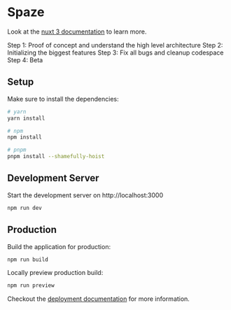 # Spaze

Look at the [nuxt 3 documentation](https://v3.nuxtjs.org) to learn more.

Step 1: Proof of concept and understand the high level architecture
Step 2: Initializing the biggest features
Step 3: Fix all bugs and cleanup codespace
Step 4: Beta

## Setup

Make sure to install the dependencies:

```bash
# yarn
yarn install

# npm
npm install

# pnpm
pnpm install --shamefully-hoist
```

## Development Server

Start the development server on http://localhost:3000

```bash
npm run dev
```

## Production

Build the application for production:

```bash
npm run build
```

Locally preview production build:

```bash
npm run preview
```

Checkout the [deployment documentation](https://v3.nuxtjs.org/guide/deploy/presets) for more information.
